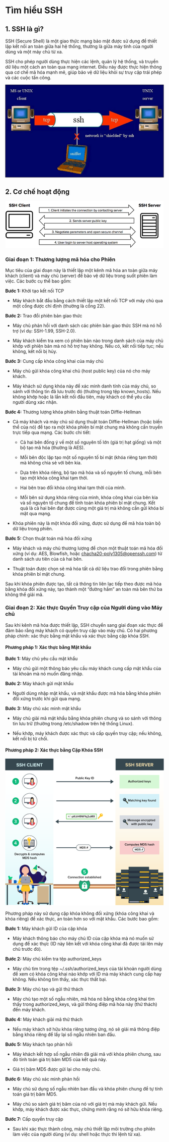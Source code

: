 # Tìm hiểu SSH

## 1. SSH là gì?

SSH (Secure Shell) là một giao thức mạng bảo mật được sử dụng để thiết lập kết nối an toàn giữa hai hệ thống, thường là giữa máy tính của người dùng và một máy chủ từ xa.

SSH cho phép người dùng thực hiện các lệnh, quản lý hệ thống, và truyền dữ liệu một cách an toàn qua mạng internet. Điều này được thực hiện thông qua cơ chế mã hóa mạnh mẽ, giúp bảo vệ dữ liệu khỏi sự truy cập trái phép và các cuộc tấn công.

![anh1](/QuyenNV/SSH/images/anh1.png)

## 2. Cơ chế hoạt động

![anh2](/QuyenNV/SSH/images/anh2.png)

### Giai đoạn 1: Thương lượng mã hóa cho Phiên

Mục tiêu của giai đoạn này là thiết lập một kênh mã hóa an toàn giữa máy khách (client) và máy chủ (server) để bảo vệ dữ liệu trong suốt phiên làm việc. Các bước cụ thể bao gồm:

**Bước 1:** Khởi tạo kết nối TCP

- Máy khách bắt đầu bằng cách thiết lập một kết nối TCP với máy chủ qua một cổng được chỉ định (thường là cổng 22).

**Bước 2:** Trao đổi phiên bản giao thức

- Máy chủ phản hồi với danh sách các phiên bản giao thức SSH mà nó hỗ trợ (ví dụ: SSH-1.99, SSH-2.0).

- Máy khách kiểm tra xem có phiên bản nào trong danh sách của máy chủ khớp với phiên bản mà nó hỗ trợ hay không. Nếu có, kết nối tiếp tục; nếu không, kết nối bị hủy.

**Bước 3:** Cung cấp khóa công khai của máy chủ

- Máy chủ gửi khóa công khai chủ (host public key) của nó cho máy khách.

- Máy khách sử dụng khóa này để xác minh danh tính của máy chủ, so sánh với thông tin đã lưu trước đó (thường trong tệp known_hosts). Nếu không khớp hoặc là lần kết nối đầu tiên, máy khách có thể yêu cầu người dùng xác nhận.

**Bước 4:** Thương lượng khóa phiên bằng thuật toán Diffie-Hellman

- Cả máy khách và máy chủ sử dụng thuật toán Diffie-Hellman (hoặc biến thể của nó) để tạo ra một khóa phiên bí mật chung mà không cần truyền trực tiếp qua mạng. Các bước chi tiết:

    - Cả hai bên đồng ý về một số nguyên tố lớn (giá trị hạt giống) và một bộ tạo mã hóa (thường là AES).

    - Mỗi bên độc lập tạo một số nguyên tố bí mật (khóa riêng tạm thời) mà không chia sẻ với bên kia.

    - Dựa trên khóa riêng, bộ tạo mã hóa và số nguyên tố chung, mỗi bên tạo một khóa công khai tạm thời.

    - Hai bên trao đổi khóa công khai tạm thời của mình.

    - Mỗi bên sử dụng khóa riêng của mình, khóa công khai của bên kia và số nguyên tố chung để tính toán khóa phiên bí mật chung. Kết quả là cả hai bên đạt được cùng một giá trị mà không cần gửi khóa bí mật qua mạng.

- Khóa phiên này là một khóa đối xứng, được sử dụng để mã hóa toàn bộ dữ liệu trong phiên.

**Bước 5:** Chọn thuật toán mã hóa đối xứng

- Máy khách và máy chủ thương lượng để chọn một thuật toán mã hóa đối xứng (ví dụ: AES, Blowfish, hoặc chacha20-poly1305@openssh.com) từ danh sách ưu tiên của cả hai bên.

- Thuật toán được chọn sẽ mã hóa tất cả dữ liệu trao đổi trong phiên bằng khóa phiên bí mật chung.

Sau khi khóa phiên được tạo, tất cả thông tin liên lạc tiếp theo được mã hóa bằng khóa đối xứng này, tạo thành một “đường hầm” an toàn mà bên thứ ba không thể giải mã.

### Giai đoạn 2: Xác thực Quyền Truy cập của Người dùng vào Máy chủ

Sau khi kênh mã hóa được thiết lập, SSH chuyển sang giai đoạn xác thực để đảm bảo rằng máy khách có quyền truy cập vào máy chủ. Có hai phương pháp chính: xác thực bằng mật khẩu và xác thực bằng cặp khóa SSH.

#### Phương pháp 1: Xác thực bằng Mật khẩu

**Bước 1:** Máy chủ yêu cầu mật khẩu

- Máy chủ gửi một thông báo yêu cầu máy khách cung cấp mật khẩu của tài khoản mà nó muốn đăng nhập.

**Bước 2:** Máy khách gửi mật khẩu

- Người dùng nhập mật khẩu, và mật khẩu được mã hóa bằng khóa phiên đối xứng trước khi gửi qua mạng.

**Bước 3:** Máy chủ xác minh mật khẩu

- Máy chủ giải mã mật khẩu bằng khóa phiên chung và so sánh với thông tin lưu trữ (thường trong /etc/shadow trên hệ thống Linux).

- Nếu khớp, máy khách được xác thực và cấp quyền truy cập; nếu không, kết nối bị từ chối.

#### Phương pháp 2: Xác thực bằng Cặp Khóa SSH

![sshkey](/QuyenNV/SSH/images/sshkey.png)

Phương pháp này sử dụng cặp khóa không đối xứng (khóa công khai và khóa riêng) để xác thực, an toàn hơn so với mật khẩu. Các bước bao gồm:

**Bước 1:** Máy khách gửi ID của cặp khóa

- Máy khách thông báo cho máy chủ ID của cặp khóa mà nó muốn sử dụng để xác thực (ID này liên kết với khóa công khai đã được tải lên máy chủ trước đó).

**Bước 2:** Máy chủ kiểm tra tệp authorized_keys

- Máy chủ tìm trong tệp ~/.ssh/authorized_keys của tài khoản người dùng để xem có khóa công khai nào khớp với ID mà máy khách cung cấp hay không.
Nếu không tìm thấy, xác thực thất bại.

**Bước 3:** Máy chủ tạo và gửi thử thách

- Máy chủ tạo một số ngẫu nhiên, mã hóa nó bằng khóa công khai tìm thấy trong authorized_keys, và gửi thông điệp mã hóa này (thử thách) đến máy khách.

**Bước 4:** Máy khách giải mã thử thách

- Nếu máy khách sở hữu khóa riêng tương ứng, nó sẽ giải mã thông điệp bằng khóa riêng để lấy lại số ngẫu nhiên ban đầu.

**Bước 5:** Máy khách tạo phản hồi

- Máy khách kết hợp số ngẫu nhiên đã giải mã với khóa phiên chung, sau đó tính toán giá trị băm MD5 của kết quả này.

- Giá trị băm MD5 được gửi lại cho máy chủ.

**Bước 6:** Máy chủ xác minh phản hồi

- Máy chủ sử dụng số ngẫu nhiên ban đầu và khóa phiên chung để tự tính toán giá trị băm MD5.

- Máy chủ so sánh giá trị băm của nó với giá trị mà máy khách gửi. Nếu khớp, máy khách được xác thực, chứng minh rằng nó sở hữu khóa riêng.

**Bước 7:** Cấp quyền truy cập

- Sau khi xác thực thành công, máy chủ thiết lập môi trường cho phiên làm việc của người dùng (ví dụ: shell hoặc thực thi lệnh từ xa).
